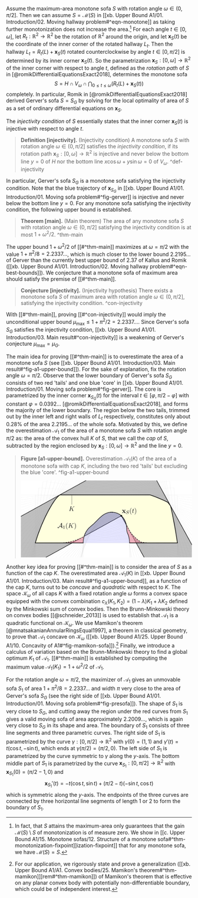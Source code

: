Assume the maximum-area monotone sofa $S$ with rotation angle $\omega \in (0, \pi/2]$. Then we can assume $S = \mathcal{M}(S)$ in [[xb. Upper Bound A1/01. Introduction/02. Moving hallway problem#^eqn-monotone]] as taking further monotonization does not increase the area.[^monotonization-monotone] For each angle $t \in [0, \omega]$, let $R_t : \mathbb{R}^2 \to \mathbb{R}^2$ be the rotation of $\mathbb{R}^2$ around the origin, and let $\mathbf{x}_S(t)$ be the coordinate of the inner corner of the rotated hallway $L_t$. Then the hallway $L_t = R_t(L) + \mathbf{x}_S(t)$ rotated counterclockwise by angle $t \in [0, \pi/2]$ is determined by its inner corner $\mathbf{x}_S(t)$. So the parametrization $\mathbf{x}_S : [0, \omega] \to \mathbb{R}^2$ of the inner corner with respect to angle $t$, defined as the _rotation path_ of $S$ in [@romikDifferentialEquationsExact2018], determines the monotone sofa
$$
S = H \cap V_\omega \cap \bigcap_{0 \leq t \leq \omega} \left( R_t(L) + \mathbf{x}_S(t) \right) 
$$
completely. In particular, Romik in [@romikDifferentialEquationsExact2018] derived Gerver's sofa $S = S_G$ by solving for the local optimality of area of $S$ as a set of ordinary differential equations on $\mathbf{x}_S$.

The _injectivity condition_ of $S$ essentially states that the inner corner $\mathbf{x}_S(t)$ is injective with respect to angle $t$.

> __Definition [injectivity].__ (Injectivity condition) A monotone sofa $S$ with rotation angle $\omega \in (0, \pi/2]$ satisfies the _injectivity condition_, if its rotation path $\mathbf{x}_S : [0, \omega] \to \mathbb{R}^2$ is injective and never below the bottom line $y = 0$ of $H$ nor the bottom line $x \cos \omega + y \sin \omega = 0$ of $V_\omega$.
> ^def-injectivity

In particular, Gerver's sofa $S_G$ is a monotone sofa satisfying the injectivity condition. Note that the blue trajectory of $\mathbf{x}_{S_G}$ in [[xb. Upper Bound A1/01. Introduction/01. Moving sofa problem#^fig-gerver]] is injective and never below the bottom line $y=0$. For any monotone sofa satisfying the injectivity condition, the following upper bound is established.

> __Theorem [main].__ (Main theorem) The area of any monotone sofa $S$ with rotation angle $\omega \in (0, \pi/2]$ satisfying the injectivity condition is at most $1 + \omega^2/2$. ^thm-main

The upper bound $1 + \omega^2/2$ of [[#^thm-main]] maximizes at $\omega = \pi/2$ with the value $1 + \pi^2/8 = 2.2337\dots$, which is much closer to the lower bound $2.2195\dots$ of Gerver than the currently best upper bound of $2.37$ of Kallus and Romik ([[xb. Upper Bound A1/01. Introduction/02. Moving hallway problem#^eqn-best-bounds]]). We conjecture that a monotone sofa of maximum area should satisfy the premise of [[#^thm-main]].

> __Conjecture [injectivity].__ (Injectivity hypothesis) There exists a monotone sofa $S$ of maximum area with rotation angle $\omega \in (0, \pi/2]$, satisfying the injectivity condition. ^con-injectivity

With [[#^thm-main]], proving [[#^con-injectivity]] would imply the unconditional upper bound $\mu_{\max} \leq 1 + \pi^2/2 = 2.2337\dots$. Since Gerver's sofa $S_G$ satisfies the injectivity condition, [[xb. Upper Bound A1/01. Introduction/03. Main result#^con-injectivity]] is a weakening of Gerver's conjecture $\mu_{\max} = \mu_G$.

The main idea for proving [[#^thm-main]] is to overestimate the area of a monotone sofa $S$ (see [[xb. Upper Bound A1/01. Introduction/03. Main result#^fig-a1-upper-bound]]). For the sake of explanation, fix the rotation angle $\omega = \pi/2$. Observe that the lower boundary of Gerver's sofa $S_G$ consists of two red 'tails' and one blue 'core' in [[xb. Upper Bound A1/01. Introduction/01. Moving sofa problem#^fig-gerver]]. The core is parametrized by the inner corner $\mathbf{x}_{S_G}(t)$ for the interval $t \in [\varphi, \pi/2 - \varphi]$ with constant $\varphi = 0.0392\dots$ [@romikDifferentialEquationsExact2018], and forms the majority of the lower boundary. The region below the two tails, trimmed out by the inner left and right walls of $L_t$ respectively, constitutes only about $0.28 \%$ of the area $2.2195\dots$ of the whole sofa. Motivated by this, we define the overestimation $\mathcal{A}_1$ of the area of a monotone sofa $S$ with rotation angle $\pi/2$ as: the area of the convex hull $K$ of $S$, that we call the _cap_ of $S$, subtracted by the region enclosed by $\mathbf{x}_S : [0, \omega] \to \mathbb{R}^2$ and the line $y=0$.

> __Figure [a1-upper-bound].__ Overestimation $\mathcal{A}_1(K)$ of the area of a monotone sofa with cap $K$, including the two red 'tails' but excluding the blue 'core'. ^fig-a1-upper-bound
> 
> ![70%](images/a1-upper-bound.svg)

Another key idea for proving [[#^thm-main]] is to consider the area of $S$ as a function of the cap $K$. The overestimated area $\mathcal{A}_1(K)$ in [[xb. Upper Bound A1/01. Introduction/03. Main result#^fig-a1-upper-bound]], as a function of the cap $K$, turns out to be _concave_ and _quadratic_ with respect to $K$. The space $\mathcal{K}_\omega$ of all caps $K$ with a fixed rotation angle $\omega$ forms a convex space equipped with the convex combination $c_\lambda(K_1, K_2) = (1 - \lambda) K_1 + \lambda K_2$ defined by the Minkowski sum of convex bodies. Then the Brunn-Minkowski theory on convex bodies [[@schneider_2013]] is used to establish that $\mathcal{A}_1$ is a quadratic functional on $\mathcal{K}_\omega$. We use Mamikon's theorem [@mnatsakanianAnnularRingsEqual1997], a theorem in classical geometry, to prove that $\mathcal{A}_1$ concave on $\mathcal{K}_\omega$ ([[xb. Upper Bound A1/25. Upper Bound A1/10. Concavity of A1#^fig-mamikon-sofa]]).[^mamikon-generalization] Finally, we introduce a calculus of variation based on the Brunn-Minkowski theory to find a global optimum $K_1$ of $\mathcal{A}_1$. [[#^thm-main]] is established by computing the maximum value $\mathcal{A}_1(K_1) = 1 + \omega^2/2$ of $\mathcal{A}_1$.

For the rotation angle $\omega = \pi/2$, the maximizer of $\mathcal{A}_1$ gives an unmovable sofa $S_1$ of area $1 + \pi^2/8 = 2.2337\dots$ and width $\pi$ very close to the area of Gerver's sofa $S_G$ (see the right side of [[xb. Upper Bound A1/01. Introduction/01. Moving sofa problem#^fig-presofa]]). The shape of $S_1$ is very close to $S_G$, and cutting away the region under the red curves from $S_1$ gives a valid moving sofa of area approximately $2.2009\dots$, which is again very close to $S_G$ in its shape and area. The boundary of $S_1$ consists of three line segments and three parametric curves. The right side of $S_1$ is parametrized by the curve $\gamma : [0, \pi/2] \to \mathbb{R}^2$ with $\gamma(0) = (1, 1)$ and $\gamma'(t) = t(\cos t, -\sin t)$, which ends at $\gamma(\pi/2) = (\pi/2, 0)$. The left side of $S_1$ is parametrized by the curve symmetric to $\gamma$ along the $y$-axis. The bottom middle part of $S_1$ is parametrized by the curve $\mathbf{x}_{S_1} : [0, \pi/2] \to \mathbb{R}^2$ with $\mathbf{x}_{S_1}(0) = (\pi/2-1, 0)$ and
$$
\mathbf{x}_{S_1}'(t) = -t (\cos t, \sin t) + (\pi/2- t) (-\sin t, \cos t)
$$
which is symmetric along the $y$-axis. The endpoints of the three curves are connected by three horizontal line segments of length 1 or 2 to form the boundary of $S_1$.

[^monotonization-monotone]: In fact, that $S$ attains the maximum-area only guarantees that the gain $\mathcal{M}(S) \setminus S$ of monotonization is of measure zero. We show in [[c. Upper Bound A1/15. Monotone sofas/12. Structure of a monotone sofa#^thm-monotonization-fixpoint]]ization-fixpoint]] that for any monotone sofa, we have $\mathcal{M}(S) = S$.

[^mamikon-generalization]: For our application, we rigorously state and prove a generalization ([[xb. Upper Bound A1/A1. Convex bodies/25. Mamikon's theorem#^thm-mamikon]]]rem#^thm-mamikon]]) of Mamikon's theorem that is effective on any planar convex body with potentially non-differentiable boundary, which could be of independent interest.